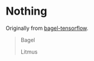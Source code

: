 # Nothing
Originally from [bagel-tensorflow](https://github.com/AlumiK/bagel-tensorflow).
> Bagel
>
> Litmus